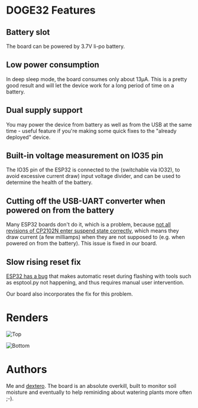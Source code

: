 # DOGE32 Features

## Battery slot

The board can be powered by 3.7V li-po battery.

## Low power consumption

In deep sleep mode, the board consumes only about 13µA. This is a pretty good result and will
let the device work for a long period of time on a battery.

## Dual supply support

You may power the device from battery as well as from the USB at the same time - useful feature
if you're making some quick fixes to the "already deployed" device.

## Built-in voltage measurement on IO35 pin

The IO35 pin of the ESP32 is connected to the (switchable via IO32), to avoid excessive current
draw) input voltage divider, and can be used to determine the health of the battery.

## Cutting off the USB-UART converter when powered on from the battery

Many ESP32 boards don't do it, which is a problem, because [not all revisions of CP2102N enter
suspend state correctly](https://www.silabs.com/documents/public/errata/cp2102n-errata.pdf),
which means they draw current (a few milliamps) when they are not supposed to (e.g. when powered
on from the battery). This issue is fixed in our board.

## Slow rising reset fix

[ESP32 has a bug](https://www.esp32.com/viewtopic.php?t=5731) that makes automatic reset during
flashing with tools such as esptool.py not happening, and thus requires manual user intervention.

Our board also incorporates the fix for this problem.

# Renders

![Top](https://github.com/sznaider/doge32/blob/master/esp32-pcb-top.png)

![Bottom](https://github.com/sznaider/doge32/blob/master/esp32-pcb-bottom.png)

# Authors

Me and [dextero](https://github.com/dextero/). The board is an absolute overkill, built to monitor
soil moisture and eventually to help reminiding about watering plants more often ;-).
